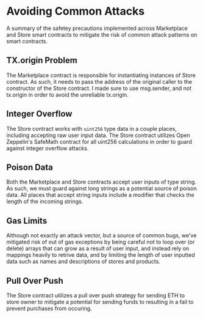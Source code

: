 # Avoiding Common Attacks
A summary of the safetey precautions implemented across Marketplace and Store smart contracts to mitigate the risk of common attack patterns on smart contracts.

## TX.origin Problem
The Marketplace contract is responsible for instantiating instances of Store contract. As such, it needs to pass the address of the original caller to the constructor of the Store contract. I made sure to use msg.sender, and not tx.origin in order to avoid the unreliable tx.origin.

## Integer Overflow
The Store contract works with `uint256` type data in a couple places, including accepting raw user input data. The Store contract utilizes Open Zeppelin's SafeMath contract for all uint256 calculations in order to guard against integer overflow attacks.

## Poison Data
Both the Marketplace and Store contracts accept user inputs of type string. As such, we must guard against long strings as a potential source of poison data. All places that accept string inputs include a modifier that checks the length of the incoming strings.

## Gas Limits
Although not exactly an attack vector, but a source of common bugs, we've mitigated risk of out of gas exceptions by being careful not to loop over (or delete) arrays that can grow as a result of user input, and instead rely on mappings heavily to retrive data, and by limiting the length of user inputted data such as names and descriptions of stores and products.

## Pull Over Push
The Store contract utilizes a pull over push strategy for sending ETH to store owner to mitigate a potential for sending funds to resulting in a fail to prevent purchases from occuring. 